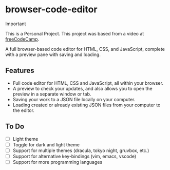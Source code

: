 # browser-code-editor

> [!IMPORTANT]
> This is a Personal Project. This project was based from a video at [freeCodeCamp](https://www.youtube.com/watch?v=Vs4hQsDpxww).

A full browser-based code editor for HTML, CSS, and JavaScript, complete
with a preview pane with saving and loading.

## Features

- Full code editor for HTML, CSS and JavaScript, all within your browser.
- A preview to check your updates, and also allows you to open the preview
  in a separate window or tab.
- Saving your work to a JSON file locally on your computer.
- Loading created or already existing JSON files from your computer to the
  editor.

## To Do

- [ ] Light theme
- [ ] Toggle for dark and light theme
- [ ] Support for multiple themes (dracula, tokyo night, gruvbox, etc.)
- [ ] Support for alternative key-bindings (vim, emacs, vscode)
- [ ] Support for more programming languages
